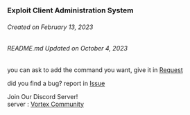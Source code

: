 ### Exploit Client Administration System
###### Created on February 13, 2023
###### README.md Updated on October 4, 2023
you can ask to add the command you want, give it in [Request](https://github.com/Sidhsksjsjsh/Fe-Vortex-admin-V2/pulls)

did you find a bug? report in [Issue](https://github.com/Sidhsksjsjsh/Fe-Vortex-admin-V2/issues)

Join Our Discord Server!  
server : [Vortex Community](https://discord.gg/ZcnSSpH63u)
